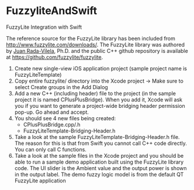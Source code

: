 # FuzzyliteAndSwift
FuzzyLite Integration with Swift

The reference source for the FuzzyLite library has been included from http://www.fuzzylite.com/downloads/. The FuzzyLite library was authored by [Juan Rada-Vilela](http://www.fuzzylite.com/jcrada), Ph.D. and the public C++ github repository is available at https://github.com/fuzzylite/fuzzylite.

1. Create new single-view iOS application project (sample project name is FuzzyLiteTemplate)
2. Copy entire fuzzylite/ directory into the Xcode project -> Make sure to select Create groups in the Add Dialog
3. Add a new C++ (including header) file to the project (in the sample project it is named CPlusPlusBridge). When you add it, Xcode will ask you if you want to generate a project-wide bridging header permission pop-up. Go ahead and accept.
4. You should see 4 new files being created:
	- CPlusPlusBridge.cpp/.h
	- FuzzyLiteTemplate-Bridging-Header.h
5. Take a look at the sample FuzzyLiteTemplate-Bridging-Header.h file. The reason for this is that from Swift you cannot call C++ code directly. You can only call C functions.
6. Take a look at the sample files in the Xcode project and you should be able to run a sample demo application built using the FuzzyLite library code. The UI slider is the Ambient value and the output power is shown in the output label. The demo fuzzy logic model is from the default QT FuzzyLite application
